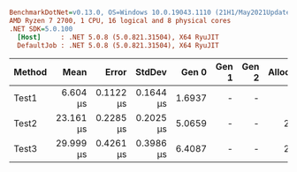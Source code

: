 ``` ini

BenchmarkDotNet=v0.13.0, OS=Windows 10.0.19043.1110 (21H1/May2021Update)
AMD Ryzen 7 2700, 1 CPU, 16 logical and 8 physical cores
.NET SDK=5.0.100
  [Host]     : .NET 5.0.8 (5.0.821.31504), X64 RyuJIT
  DefaultJob : .NET 5.0.8 (5.0.821.31504), X64 RyuJIT


```
| Method |      Mean |     Error |    StdDev |  Gen 0 | Gen 1 | Gen 2 | Allocated |
|------- |----------:|----------:|----------:|-------:|------:|------:|----------:|
|  Test1 |  6.604 μs | 0.1122 μs | 0.1644 μs | 1.6937 |     - |     - |      7 KB |
|  Test2 | 23.161 μs | 0.2285 μs | 0.2025 μs | 5.0659 |     - |     - |     21 KB |
|  Test3 | 29.999 μs | 0.4261 μs | 0.3986 μs | 6.4087 |     - |     - |     26 KB |
